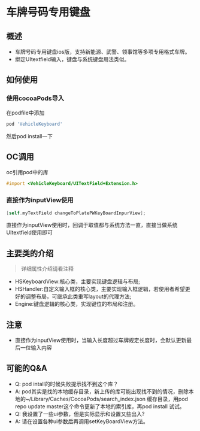 # 车牌号码专用键盘 

## 概述

* 车牌号码专用键盘ios版，支持新能源、武警、领事馆等多项专用格式车牌。
* 绑定UItextfield输入，键盘与系统键盘用法类似。

## 如何使用

### 使用cocoaPods导入

在podfile中添加

```ruby
pod 'VehicleKeyboard'
```

然后pod install一下

## OC调用

oc引用pod中的库

```objective-c
#import <VehicleKeyboard/UITextField+Extension.h>
```

### 直接作为inputView使用

```objective-c
[self.myTextField changeToPlatePWKeyBoardInpurView];
```

直接作为inputView使用时，回调于取值都与系统方法一直，直接当做系统UItextfield使用即可

## 主要类的介绍

> 详细属性介绍请看注释

* HSKeyboardView:核心类，主要实现键盘逻辑与布局;
* HSHandler:自定义输入框的核心类，主要实现输入框逻辑，若使用者希望更好的调整布局，可继承此类重写layout的代理方法;
* Engine:键盘逻辑的核心类，实现键位的布局和注册。


## 注意

* 直接作为inputView使用时，当输入长度超过车牌规定长度时，会默认更新最后一位输入内容

## 可能的Q&A

* Q:   pod intall的时候失败提示找不到这个库？
* A:   pod其实是找的本地缓存目录，新上传的库可能出现找不到的情况，删除本地的~/Library/Caches/CocoaPods/search_index.json 缓存目录，用pod repo update master这个命令更新了本地的索引库，再pod install 试试。
* Q:  我设置了一些ui参数，但是实际显示和设置又些出入?
* A:   请在设置各种ui参数后再调用setKeyBoardView方法。
